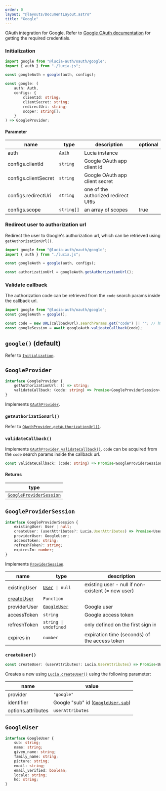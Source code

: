 ```yaml
---
order: 0
layout: "@layouts/DocumentLayout.astro"
title: "Google"
---
```


OAuth integration for Google. Refer to [Google OAuth documentation](https://developers.google.com/identity/protocols/oauth2/web-server#httprests) for getting the required credentials.

### Initialization

```ts
import google from "@lucia-auth/oauth/google";
import { auth } from "./lucia.js";

const googleAuth = google(auth, configs);
```

```ts
const google: (
	auth: Auth,
	configs: {
		clientId: string;
		clientSecret: string;
		redirectUri: string;
		scope?: string[];
	}
) => GoogleProvider;
```

#### Parameter

| name                 | type                                        | description                         | optional |
| -------------------- | ------------------------------------------- | ----------------------------------- | -------- |
| auth                 | [`Auth`](/reference/types/lucia-types#auth) | Lucia instance                      |          |
| configs.clientId     | `string`                                    | Google OAuth app client id          |          |
| configs.clientSecret | `string`                                    | Google OAuth app client secret      |          |
| configs.redirectUri  | `string`                                    | one of the authorized redirect URIs |          |
| configs.scope        | `string[]`                                  | an array of scopes                  | true     |

### Redirect user to authorization url

Redirect the user to Google's authorization url, which can be retrieved using `getAuthorizationUrl()`.

```ts
import google from "@lucia-auth/oauth/google";
import { auth } from "./lucia.js";

const googleAuth = google(auth, configs);

const authorizationUrl = googleAuth.getAuthorizationUrl();
```

### Validate callback

The authorization code can be retrieved from the `code` search params inside the callback url.

```ts
import google from "@lucia-auth/oauth/google";
const googleAuth = google();

const code = new URL(callbackUrl).searchParams.get("code") || ""; // http://localhost:3000/api/google?code=abc => abc
const googleSession = await googleAuth.validateCallback(code);
```

## `google()` (default)

Refer to [`Initialization`](/oauth/providers/google#initialization).

## `GoogleProvider`

```ts
interface GoogleProvider {
	getAuthorizationUrl: () => string;
	validateCallback: (code: string) => Promise<GoogleProviderSession>;
}
```

Implements [`OAuthProvider`](/oauth/reference/api-reference#oauthprovider).

### `getAuthorizationUrl()`

Refer to [`OAuthProvider.getAuthorizationUrl()`](/oauth/reference/api-reference#getauthorizationurl).

### `validateCallback()`

Implements [`OAuthProvider.validateCallback()`](/oauth/reference/api-reference#getauthorizationurl). `code` can be acquired from the `code` search params inside the callback url.

```ts
const validateCallback: (code: string) => Promise<GoogleProviderSession>;
```

#### Returns

| type                                                                     |
| ------------------------------------------------------------------------ |
| [`GoogleProviderSession`](/oauth/providers/google#googleprovidersession) |

## `GoogleProviderSession`

```ts
interface GoogleProviderSession {
	existingUser: User | null;
	createUser: (userAttributes?: Lucia.UserAttributes) => Promise<User>;
	providerUser: GoogleUser;
	accessToken: string;
	refreshToken?: string;
	expiresIn: number;
}
```

Implements [`ProviderSession`](/oauth/reference/api-reference#providersession).

| name                                             | type                                                  | description                                       |
| ------------------------------------------------ | ----------------------------------------------------- | ------------------------------------------------- |
| existingUser                                     | [`User`](/reference/types/lucia-types#user)` \| null` | existing user - null if non-existent (= new user) |
| [createUser](/oauth/providers/google#createuser) | `Function`                                            |                                                   |
| providerUser                                     | [`GoogleUser`](/oauth/providers/google#googleuser)    | Google user                                       |
| accessToken                                      | `string`                                              | Google access token                               |
| refreshToken                                     | `string \| undefined`                                 | only defined on the first sign in                 |
| expires in                                       | `number`                                              | expiration time (seconds) of the access token     |

### `createUser()`

```ts
const createUser: (userAttributes?: Lucia.UserAttributes) => Promise<User>;
```

Creates a new using [`Lucia.createUser()`](/reference/api/server-api#createuser) using the following parameter:

| name               | value                                                                    |
| ------------------ | ------------------------------------------------------------------------ |
| provider           | `"google"`                                                               |
| identifier         | Google "sub" id ([`GoogleUser.sub`](/oauth/providers/google#googleuser)) |
| options.attributes | `userAttributes`                                                         |

## `GoogleUser`

```ts
interface GoogleUser {
	sub: string;
	name: string;
	given_name: string;
	family_name: string;
	picture: string;
	email: string;
	email_verified: boolean;
	locale: string;
	hd: string;
}
```

